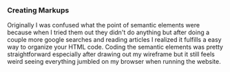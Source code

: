 ### Creating Markups 

Originally I was confused what the point of semantic elements were because when I tried them out they didn't do anything but after doing a couple more google searches and reading articles I realized it fulfills a easy way to organize your HTML code. Coding the semantic elements was pretty straightforward especially after drawing out my wireframe but it still feels weird seeing everything jumbled on my browser when running the website.